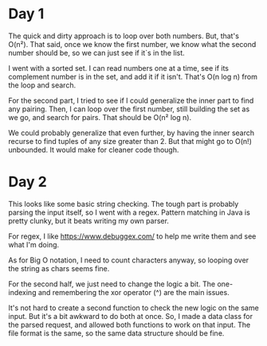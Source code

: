 # Day 1
The quick and dirty approach is to loop over both numbers. But, that's O(n²). That said, once we know the first number, 
we know what the second number should be, so we can just see if it`s in the list.

I went with a sorted set. I can read numbers one at a time, see if its complement number is in the set, and add it 
if it isn't. That's O(n log n) from the loop and search.

For the second part, I tried to see if I could generalize the inner part to find any pairing. 
Then, I can loop over the first number, still building the set as we go, and search for pairs.
That should be O(n² log n). 

We could probably generalize that even further, by having the inner search recurse to find tuples of any size 
greater than 2. But that might go to O(n!) unbounded. It would make for cleaner code though.

# Day 2
This looks like some basic string checking. The tough part is probably parsing the input itself, 
so I went with a regex. Pattern matching in Java is pretty clunky, but it beats writing my own parser.

For regex, I like https://www.debuggex.com/ to help me write them and see what I'm doing.

As for Big O notation, I need to count characters anyway, so looping over the string as chars seems fine.

For the second half, we just need to change the logic a bit. The one-indexing and remembering the xor operator (^)
are the main issues. 

It's not hard to create a second function to check the new logic on the same input. But it's a bit awkward to do both
at once. So, I made a data class for the parsed request, and allowed both functions to work on that input. The file
format is the same, so the same data structure should be fine.